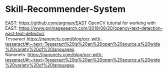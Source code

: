 # Skill-Recommender-System

EAST: https://github.com/argman/EAST
OpenCV tutorial for working with EAST: https://www.pyimagesearch.com/2018/08/20/opencv-text-detection-east-text-detector/
<br>
Tessaract
https://nanonets.com/blog/ocr-with-tesseract/#:~:text=Tesseract%20is%20an%20open%20source,a%20wide%20variety%20of%20languages.
<br>
Nanonets:
https://nanonets.com/blog/ocr-with-tesseract/#:~:text=Tesseract%20is%20an%20open%20source,a%20wide%20variety%20of%20languages.
